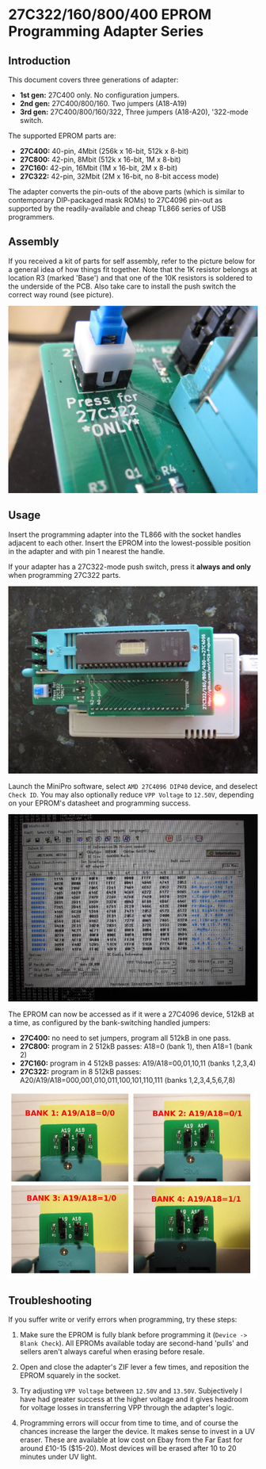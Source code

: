 # 27C322/160/800/400 EPROM Programming Adapter Series

## Introduction

This document covers three generations of adapter:
- **1st gen:** 27C400 only. No configuration jumpers.
- **2nd gen:** 27C400/800/160. Two jumpers (A18-A19)
- **3rd gen:** 27C400/800/160/322, Three jumpers (A18-A20), '322-mode switch.

The supported EPROM parts are:
- **27C400:** 40-pin, 4Mbit (256k x 16-bit, 512k x 8-bit)
- **27C800:** 42-pin, 8Mbit (512k x 16-bit, 1M x 8-bit)
- **27C160:** 42-pin, 16Mbit (1M x 16-bit, 2M x 8-bit)
- **27C322:** 42-pin, 32Mbit (2M x 16-bit, no 8-bit access mode)

The adapter converts the pin-outs of the above parts (which is similar
to contemporary DIP-packaged mask ROMs) to 27C4096 pin-out as
supported by the readily-available and cheap TL866 series of USB
programmers.

## Assembly

If you received a kit of parts for self assembly, refer to the picture
below for a general idea of how things fit together. Note that the 1K
resistor belongs at location R3 (marked 'Base') and that one of the
10K resistors is soldered to the underside of the PCB. Also take care
to install the push switch the correct way round (see picture).

![Correct switch orientation](assets/switch_orientation.jpg)

## Usage

Insert the programming adapter into the TL866 with the socket
handles adjacent to each other. Insert the EPROM into the
lowest-possible position in the adapter and with pin 1 nearest the
handle.

If your adapter has a 27C322-mode push switch, press it **always and
only** when programming 27C322 parts.

![Adapter when in use](assets/adapter_in_use.jpg)

Launch the MiniPro software, select `AMD 27C4096 DIP40` device, and
deselect `Check ID`. You may also optionally reduce `VPP Voltage` to
`12.50V`, depending on your EPROM's datasheet and programming success.

![MiniPro Software Configuration](assets/minipro.jpg)

The EPROM can now be accessed as if it were a 27C4096 device, 512kB at
a time, as configured by the bank-switching handled jumpers:
- **27C400:** no need to set jumpers, program all 512kB in one pass.
- **27C800:** program in 2 512kB passes: A18=0 (bank 1), then A18=1 (bank 2)
- **27C160:** program in 4 512kB passes: A19/A18=00,01,10,11 (banks 1,2,3,4)
- **27C322:** program in 8 512kB passes: A20/A19/A18=000,001,010,011,100,101,110,111 (banks 1,2,3,4,5,6,7,8)

![Jumper configuration](assets/jumpers.jpg)

## Troubleshooting

If you suffer write or verify errors when programming, try these steps:

1. Make sure the EPROM is fully blank before programming it (`Device
-> Blank Check`). All EPROMs available today are second-hand 'pulls'
and sellers aren't always careful when erasing before resale.

2. Open and close the adapter's ZIF lever a few times, and reposition
the EPROM squarely in the socket.

3. Try adjusting `VPP Voltage` between `12.50V` and
`13.50V`. Subjectively I have had greater success at the higher
voltage and it gives headroom for voltage losses in transferring VPP
through the adapter's logic.

4. Programming errors will occur from time to time, and of course the
chances increase the larger the device. It makes sense to invest in a
UV eraser. These are available at low cost on Ebay from the Far East
for around £10-15 ($15-20). Most devices will be erased after 10 to 20
minutes under UV light.
